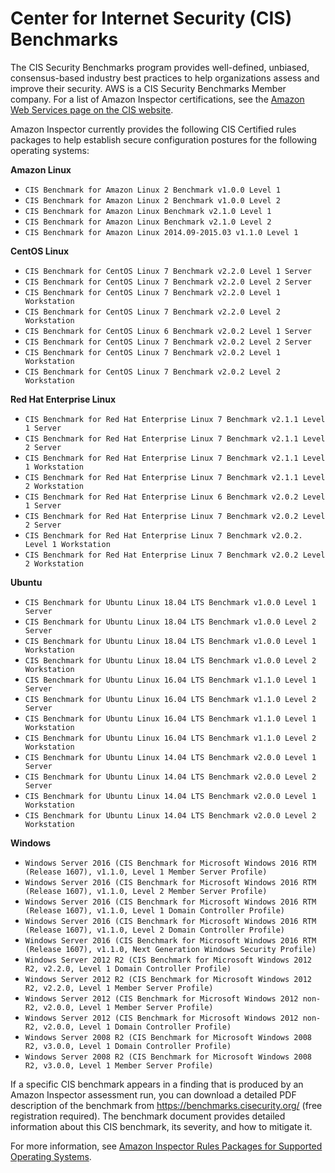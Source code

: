 # Center for Internet Security \(CIS\) Benchmarks<a name="inspector_cis"></a>

The CIS Security Benchmarks program provides well\-defined, unbiased, consensus\-based industry best practices to help organizations assess and improve their security\. AWS is a CIS Security Benchmarks Member company\. For a list of Amazon Inspector certifications, see the [Amazon Web Services page on the CIS website](https://benchmarks.cisecurity.org/membership/certified/amazon/)\.

Amazon Inspector currently provides the following CIS Certified rules packages to help establish secure configuration postures for the following operating systems:

**Amazon Linux**
+ `CIS Benchmark for Amazon Linux 2 Benchmark v1.0.0 Level 1`
+ `CIS Benchmark for Amazon Linux 2 Benchmark v1.0.0 Level 2`
+ `CIS Benchmark for Amazon Linux Benchmark v2.1.0 Level 1`
+ `CIS Benchmark for Amazon Linux Benchmark v2.1.0 Level 2`
+ `CIS Benchmark for Amazon Linux 2014.09-2015.03 v1.1.0 Level 1`

**CentOS Linux**
+ `CIS Benchmark for CentOS Linux 7 Benchmark v2.2.0 Level 1 Server`
+ `CIS Benchmark for CentOS Linux 7 Benchmark v2.2.0 Level 2 Server`
+ `CIS Benchmark for CentOS Linux 7 Benchmark v2.2.0 Level 1 Workstation`
+ `CIS Benchmark for CentOS Linux 7 Benchmark v2.2.0 Level 2 Workstation`
+ `CIS Benchmark for CentOS Linux 6 Benchmark v2.0.2 Level 1 Server`
+ `CIS Benchmark for CentOS Linux 7 Benchmark v2.0.2 Level 2 Server`
+ `CIS Benchmark for CentOS Linux 7 Benchmark v2.0.2 Level 1 Workstation`
+ `CIS Benchmark for CentOS Linux 7 Benchmark v2.0.2 Level 2 Workstation`

**Red Hat Enterprise Linux**
+ `CIS Benchmark for Red Hat Enterprise Linux 7 Benchmark v2.1.1 Level 1 Server`
+ `CIS Benchmark for Red Hat Enterprise Linux 7 Benchmark v2.1.1 Level 2 Server`
+ `CIS Benchmark for Red Hat Enterprise Linux 7 Benchmark v2.1.1 Level 1 Workstation`
+ `CIS Benchmark for Red Hat Enterprise Linux 7 Benchmark v2.1.1 Level 2 Workstation`
+ `CIS Benchmark for Red Hat Enterprise Linux 6 Benchmark v2.0.2 Level 1 Server`
+ `CIS Benchmark for Red Hat Enterprise Linux 7 Benchmark v2.0.2 Level 2 Server`
+ `CIS Benchmark for Red Hat Enterprise Linux 7 Benchmark v2.0.2. Level 1 Workstation`
+ `CIS Benchmark for Red Hat Enterprise Linux 7 Benchmark v2.0.2 Level 2 Workstation`

**Ubuntu**
+ `CIS Benchmark for Ubuntu Linux 18.04 LTS Benchmark v1.0.0 Level 1 Server`
+ `CIS Benchmark for Ubuntu Linux 18.04 LTS Benchmark v1.0.0 Level 2 Server`
+ `CIS Benchmark for Ubuntu Linux 18.04 LTS Benchmark v1.0.0 Level 1 Workstation`
+ `CIS Benchmark for Ubuntu Linux 18.04 LTS Benchmark v1.0.0 Level 2 Workstation`
+ `CIS Benchmark for Ubuntu Linux 16.04 LTS Benchmark v1.1.0 Level 1 Server`
+ `CIS Benchmark for Ubuntu Linux 16.04 LTS Benchmark v1.1.0 Level 2 Server`
+ `CIS Benchmark for Ubuntu Linux 16.04 LTS Benchmark v1.1.0 Level 1 Workstation`
+ `CIS Benchmark for Ubuntu Linux 16.04 LTS Benchmark v1.1.0 Level 2 Workstation`
+ `CIS Benchmark for Ubuntu Linux 14.04 LTS Benchmark v2.0.0 Level 1 Server`
+ `CIS Benchmark for Ubuntu Linux 14.04 LTS Benchmark v2.0.0 Level 2 Server`
+ `CIS Benchmark for Ubuntu Linux 14.04 LTS Benchmark v2.0.0 Level 1 Workstation`
+ `CIS Benchmark for Ubuntu Linux 14.04 LTS Benchmark v2.0.0 Level 2 Workstation`

**Windows**
+ `Windows Server 2016 (CIS Benchmark for Microsoft Windows 2016 RTM (Release 1607), v1.1.0, Level 1 Member Server Profile)`
+ `Windows Server 2016 (CIS Benchmark for Microsoft Windows 2016 RTM (Release 1607), v1.1.0, Level 2 Member Server Profile)`
+ `Windows Server 2016 (CIS Benchmark for Microsoft Windows 2016 RTM (Release 1607), v1.1.0, Level 1 Domain Controller Profile)`
+ `Windows Server 2016 (CIS Benchmark for Microsoft Windows 2016 RTM (Release 1607), v1.1.0, Level 2 Domain Controller Profile)`
+ `Windows Server 2016 (CIS Benchmark for Microsoft Windows 2016 RTM (Release 1607), v1.1.0, Next Generation Windows Security Profile)`
+ `Windows Server 2012 R2 (CIS Benchmark for Microsoft Windows 2012 R2, v2.2.0, Level 1 Domain Controller Profile)`
+ `Windows Server 2012 R2 (CIS Benchmark for Microsoft Windows 2012 R2, v2.2.0, Level 1 Member Server Profile)`
+ `Windows Server 2012 (CIS Benchmark for Microsoft Windows 2012 non-R2, v2.0.0, Level 1 Member Server Profile)`
+ `Windows Server 2012 (CIS Benchmark for Microsoft Windows 2012 non-R2, v2.0.0, Level 1 Domain Controller Profile)`
+ `Windows Server 2008 R2 (CIS Benchmark for Microsoft Windows 2008 R2, v3.0.0, Level 1 Domain Controller Profile)`
+ `Windows Server 2008 R2 (CIS Benchmark for Microsoft Windows 2008 R2, v3.0.0, Level 1 Member Server Profile)`

If a specific CIS benchmark appears in a finding that is produced by an Amazon Inspector assessment run, you can download a detailed PDF description of the benchmark from [https://benchmarks\.cisecurity\.org/](https://benchmarks.cisecurity.org/) \(free registration required\)\. The benchmark document provides detailed information about this CIS benchmark, its severity, and how to mitigate it\. 

For more information, see [Amazon Inspector Rules Packages for Supported Operating Systems](inspector_rule-packages_across_os.md)\.